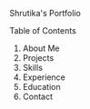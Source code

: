 Shrutika's Portfolio

Table of Contents
1. About Me
2. Projects
3. Skills
4. Experience
5. Education
6. Contact

